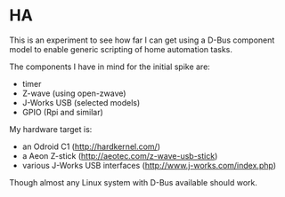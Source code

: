 HA
==

This is an experiment to see how far I can get using a D-Bus component model to enable generic scripting of home automation tasks.

The components I have in mind for the initial spike are:
- timer
- Z-wave (using open-zwave)
- J-Works USB (selected models)
- GPIO (Rpi and similar)

My hardware target is:
- an Odroid C1 (http://hardkernel.com/)
- a Aeon Z-stick (http://aeotec.com/z-wave-usb-stick)
- various J-Works USB interfaces (http://www.j-works.com/index.php)

Though almost any Linux system with D-Bus available should work.
